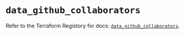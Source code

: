 # `data_github_collaborators`

Refer to the Terraform Registory for docs: [`data_github_collaborators`](https://registry.terraform.io/providers/integrations/github/5.41.0/docs/data-sources/collaborators).
